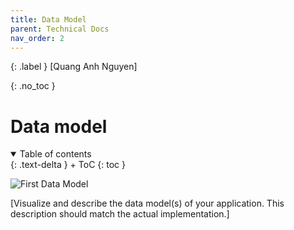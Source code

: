 ```yaml
---
title: Data Model
parent: Technical Docs
nav_order: 2
---
```


{: .label }
[Quang Anh Nguyen]

{: .no_toc }
# Data model

<details open markdown="block">
{: .text-delta }
<summary>Table of contents</summary>
+ ToC
{: toc }
</details>

![First Data Model](gamedle/assets/images/Data_Structure_1.png)

[Visualize and describe the data model(s) of your application. This description should match the actual implementation.]

